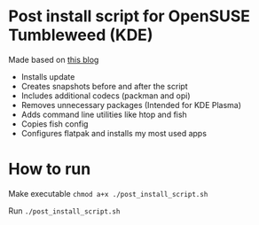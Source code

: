 # Post install script for OpenSUSE Tumbleweed (KDE)

Made based on [this blog](https://www.techhut.tv/opensuse-5-things-you-must-do-after-installing/)

* Installs update
* Creates snapshots before and after the script
* Includes additional codecs (packman and opi)
* Removes unnecessary packages (Intended for KDE Plasma)
* Adds command line utilities like htop and fish
* Copies fish config
* Configures flatpak and installs my most used apps

# How to run

Make executable ```chmod a+x ./post_install_script.sh```

Run ```./post_install_script.sh ```